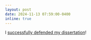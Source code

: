 ```yaml
---
layout: post
date: 2024-11-13 07:59:00-0400
inline: true
---
```


I <a href="https://www.leibniz-zas.de/en/about-us/news/details/news/jordan-chark-successfully-defended-her-dissertation">successfully defended my dissertation</a>!